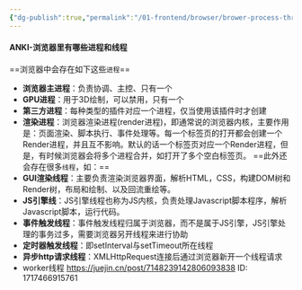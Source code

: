 ```yaml
---
{"dg-publish":true,"permalink":"/01-frontend/browser/brower-process-thread-list/","title":"浏览器中的进程和线程","created":"2024-06-11T09:32:38.000+08:00","updated":"2024-06-11T09:32:38.000+08:00"}
---
```


#### ANKI-浏览器里有哪些进程和线程
==浏览器中会存在如下这些`进程`==
- **浏览器主进程**：负责协调、主控、只有一个
- **GPU进程**：用于3D绘制，可以禁用，只有一个
- **第三方进程**：每种类型的插件对应一个进程，仅当使用该插件时才创建
- **渲染进程**：浏览器渲染进程(render进程)，即通常说的浏览器内核，主要作用是：页面渲染、脚本执行、事件处理等。每一个标签页的打开都会创建一个Render进程，并且互不影响。默认的话一个标签页对应一个Render进程，但是，有时候浏览器会将多个进程合并，如打开了多个空白标签页。
==此外还会存在很多`线程`，如：==
- **GUI渲染线程**：主要负责渲染浏览器界面，解析HTML，CSS，构建DOM树和Render树，布局和绘制、以及回流重绘等。
- **JS引擎线**：JS引擎线程也称为JS内核，负责处理Javascript脚本程序，解析Javascript脚本，运行代码。
- **事件触发线程**：事件触发线程归属于浏览器，而不是属于JS引擎，JS引擎处理的事务过多，需要浏览器另开线程来进行协助
- **定时器触发线程**：即setInterval与setTimeout所在线程
- **异步http请求线程**：XMLHttpRequest连接后通过浏览器新开一个线程请求
- worker线程
https://juejin.cn/post/7148239142806093838
ID: 1717466915761


  